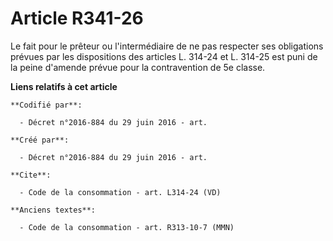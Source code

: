 # Article R341-26

Le fait pour le prêteur ou l'intermédiaire de ne pas respecter ses obligations prévues par les dispositions des articles L.
314-24 et L. 314-25 est puni de la peine d'amende prévue pour la contravention de 5e classe.

**Liens relatifs à cet article**

	**Codifié par**:

	  - Décret n°2016-884 du 29 juin 2016 - art.

	**Créé par**:

	  - Décret n°2016-884 du 29 juin 2016 - art.

	**Cite**:

	  - Code de la consommation - art. L314-24 (VD)

	**Anciens textes**:

	  - Code de la consommation - art. R313-10-7 (MMN)

